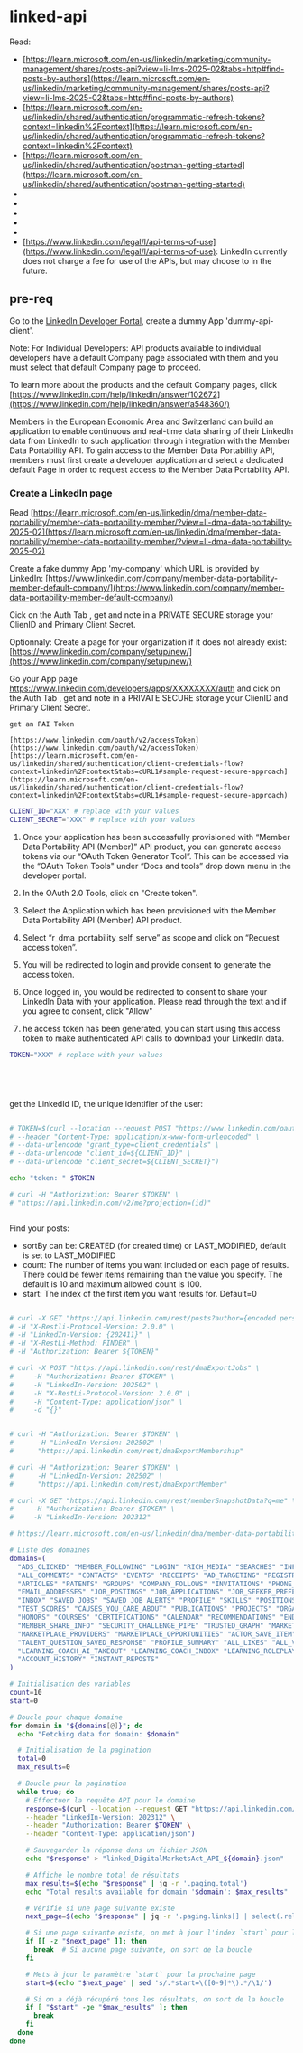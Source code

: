 # linked-api

Read:
- [https://learn.microsoft.com/en-us/linkedin/marketing/community-management/shares/posts-api?view=li-lms-2025-02&tabs=http#find-posts-by-authors](https://learn.microsoft.com/en-us/linkedin/marketing/community-management/shares/posts-api?view=li-lms-2025-02&tabs=http#find-posts-by-authors)
- [https://learn.microsoft.com/en-us/linkedin/shared/authentication/programmatic-refresh-tokens?context=linkedin%2Fcontext](https://learn.microsoft.com/en-us/linkedin/shared/authentication/programmatic-refresh-tokens?context=linkedin%2Fcontext)
- [https://learn.microsoft.com/en-us/linkedin/shared/authentication/postman-getting-started](https://learn.microsoft.com/en-us/linkedin/shared/authentication/postman-getting-started)
- []()
- []()
- []()
- []()
- []()
- [https://www.linkedin.com/legal/l/api-terms-of-use](https://www.linkedin.com/legal/l/api-terms-of-use):
LinkedIn currently does not charge a fee for use of the APIs, but may choose to in the future.


## pre-req
Go to the [LinkedIn Developer Portal](https://www.linkedin.com/developers/tools/oauth), create a dummy App 'dummy-api-client'. 

Note: For Individual Developers: API products available to individual developers have a default Company page associated with them and you must select that default Company page to proceed.

To learn more about the products and the default Company pages, click [https://www.linkedin.com/help/linkedin/answer/102672](https://www.linkedin.com/help/linkedin/answer/a548360/)

Members in the European Economic Area and Switzerland can build an application to enable continuous and real-time data sharing of their LinkedIn data from LinkedIn to such application through integration with the Member Data Portability API. To gain access to the Member Data Portability API, members must first create a developer application and select a dedicated default Page in order to request access to the Member Data Portability API. 

### Create a LinkedIn page

Read [https://learn.microsoft.com/en-us/linkedin/dma/member-data-portability/member-data-portability-member/?view=li-dma-data-portability-2025-02](https://learn.microsoft.com/en-us/linkedin/dma/member-data-portability/member-data-portability-member/?view=li-dma-data-portability-2025-02)

Create a fake dummy App 'my-company' which URL is provided by LinkedIn: [https://www.linkedin.com/company/member-data-portability-member-default-company/](https://www.linkedin.com/company/member-data-portability-member-default-company/)

Cick on the Auth Tab , get and note in a PRIVATE SECURE storage your ClienID and Primary Client Secret.

Optionnaly:
Create a page for your organization if it does not already exist:
[https://www.linkedin.com/company/setup/new/](https://www.linkedin.com/company/setup/new/)

Go your App page https://www.linkedin.com/developers/apps/XXXXXXXX/auth and cick on the Auth Tab , get and note in a PRIVATE SECURE storage your ClienID and Primary Client Secret.


    get an PAI Token

    [https://www.linkedin.com/oauth/v2/accessToken](https://www.linkedin.com/oauth/v2/accessToken)
    [https://learn.microsoft.com/en-us/linkedin/shared/authentication/client-credentials-flow?context=linkedin%2Fcontext&tabs=cURL1#sample-request-secure-approach](https://learn.microsoft.com/en-us/linkedin/shared/authentication/client-credentials-flow?context=linkedin%2Fcontext&tabs=cURL1#sample-request-secure-approach)

```bash
CLIENT_ID="XXX" # replace with your values
CLIENT_SECRET="XXX" # replace with your values
```

1. Once your application has been successfully provisioned with “Member Data Portability API (Member)” API product, you can generate access tokens via our “OAuth Token Generator Tool”. This can be accessed via the “OAuth Token Tools" under “Docs and tools” drop down menu in the developer portal. 

2. In the OAuth 2.0 Tools, click on "Create token".

3. Select the Application which has been provisioned with the Member Data Portability API (Member) API product. 

4. Select “r_dma_portability_self_serve” as scope and click on “Request access token”. 

5. You will be redirected to login and provide consent to generate the access token. 

6. Once logged in, you would be redirected to consent to share your LinkedIn Data with your application. Please read through the text and if you agree to consent, click "Allow" 

7. he access token has been generated, you can start using this access token to make authenticated API calls to download your LinkedIn data.



```bash
TOKEN="XXX" # replace with your values
```

```console

```

```bash

```

```console

```


```console

```

get the LinkedId ID, the unique identifier of the user:

```bash

# TOKEN=$(curl --location --request POST "https://www.linkedin.com/oauth/v2/accessToken" \
# --header "Content-Type: application/x-www-form-urlencoded" \
# --data-urlencode "grant_type=client_credentials" \
# --data-urlencode "client_id=${CLIENT_ID}" \
# --data-urlencode "client_secret=${CLIENT_SECRET}")

echo "token: " $TOKEN

# curl -H "Authorization: Bearer $TOKEN" \
# "https://api.linkedin.com/v2/me?projection=(id)"
```

```console

```

Find your posts:

- sortBy can be: CREATED (for created time) or LAST_MODIFIED, default is set to LAST_MODIFIED
- count: The number of items you want included on each page of results. There could be fewer items remaining than the value you specify. The default is 10 and maximum allowed count is 100.
- start: The index of the first item you want results for. Default=0

```bash

# curl -X GET "https://api.linkedin.com/rest/posts?author={encoded person urn or organization urn like # urn%3Ali%3Aperson%3A5abc_dEfgH or urn%3Ali%3Aorganization%3A2414183}&q=author&count=10&sortBy=LAST_MODIFIED" \
# -H "X-Restli-Protocol-Version: 2.0.0" \
# -H "LinkedIn-Version: {202411}" \
# -H "X-RestLi-Method: FINDER" \
# -H "Authorization: Bearer ${TOKEN}"

# curl -X POST "https://api.linkedin.com/rest/dmaExportJobs" \
#     -H "Authorization: Bearer $TOKEN" \
#     -H "LinkedIn-Version: 202502" \
#     -H "X-RestLi-Protocol-Version: 2.0.0" \
#     -H "Content-Type: application/json" \
#     -d "{}"


# curl -H "Authorization: Bearer $TOKEN" \
#      -H "LinkedIn-Version: 202502" \
#      "https://api.linkedin.com/rest/dmaExportMembership"

# curl -H "Authorization: Bearer $TOKEN" \
#      -H "LinkedIn-Version: 202502" \
#      "https://api.linkedin.com/rest/dmaExportMember"

# curl -X GET "https://api.linkedin.com/rest/memberSnapshotData?q=me" \
#     -H "Authorization: Bearer $TOKEN" \
#     -H "LinkedIn-Version: 202312"

# https://learn.microsoft.com/en-us/linkedin/dma/member-data-portability/shared/snapshot-domain?view=li-dma-data-portability-2025-02#member-snapshot-domain-list

# Liste des domaines
domains=(
  "ADS_CLICKED" "MEMBER_FOLLOWING" "LOGIN" "RICH_MEDIA" "SEARCHES" "INFERENCE_TAKEOUT"
  "ALL_COMMENTS" "CONTACTS" "EVENTS" "RECEIPTS" "AD_TARGETING" "REGISTRATION" "REVIEWS"
  "ARTICLES" "PATENTS" "GROUPS" "COMPANY_FOLLOWS" "INVITATIONS" "PHONE_NUMBERS" "CONNECTIONS"
  "EMAIL_ADDRESSES" "JOB_POSTINGS" "JOB_APPLICATIONS" "JOB_SEEKER_PREFERENCES" "LEARNING"
  "INBOX" "SAVED_JOBS" "SAVED_JOB_ALERTS" "PROFILE" "SKILLS" "POSITIONS" "EDUCATION"
  "TEST_SCORES" "CAUSES_YOU_CARE_ABOUT" "PUBLICATIONS" "PROJECTS" "ORGANIZATIONS" "LANGUAGES"
  "HONORS" "COURSES" "CERTIFICATIONS" "CALENDAR" "RECOMMENDATIONS" "ENDORSEMENTS"
  "MEMBER_SHARE_INFO" "SECURITY_CHALLENGE_PIPE" "TRUSTED_GRAPH" "MARKETPLACE_ENGAGEMENTS"
  "MARKETPLACE_PROVIDERS" "MARKETPLACE_OPPORTUNITIES" "ACTOR_SAVE_ITEM" "JOB_APPLICANT_SAVED_ANSWERS"
  "TALENT_QUESTION_SAVED_RESPONSE" "PROFILE_SUMMARY" "ALL_LIKES" "ALL_VOTES" "RECEIPTS_LBP"
  "LEARNING_COACH_AI_TAKEOUT" "LEARNING_COACH_INBOX" "LEARNING_ROLEPLAY_INBOX" "VOLUNTEERING_EXPERIENCES"
  "ACCOUNT_HISTORY" "INSTANT_REPOSTS"
)

# Initialisation des variables
count=10
start=0

# Boucle pour chaque domaine
for domain in "${domains[@]}"; do
  echo "Fetching data for domain: $domain"

  # Initialisation de la pagination
  total=0
  max_results=0

  # Boucle pour la pagination
  while true; do
    # Effectuer la requête API pour le domaine
    response=$(curl --location --request GET "https://api.linkedin.com/rest/memberSnapshotData?q=criteria&count=$count&domain=$domain&start=$start" \
    --header "LinkedIn-Version: 202312" \
    --header "Authorization: Bearer $TOKEN" \
    --header "Content-Type: application/json")

    # Sauvegarder la réponse dans un fichier JSON
    echo "$response" > "linked_DigitalMarketsAct_API_${domain}.json"

    # Affiche le nombre total de résultats
    max_results=$(echo "$response" | jq -r '.paging.total')
    echo "Total results available for domain '$domain': $max_results"

    # Vérifie si une page suivante existe
    next_page=$(echo "$response" | jq -r '.paging.links[] | select(.rel == "next") | .href')

    # Si une page suivante existe, on met à jour l'index `start` pour la prochaine requête
    if [[ -z "$next_page" ]]; then
      break  # Si aucune page suivante, on sort de la boucle
    fi

    # Mets à jour le paramètre `start` pour la prochaine page
    start=$(echo "$next_page" | sed 's/.*start=\([0-9]*\).*/\1/')

    # Si on a déjà récupéré tous les résultats, on sort de la boucle
    if [ "$start" -ge "$max_results" ]; then
      break
    fi
  done
done

```

```console

```
